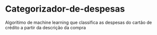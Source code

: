 # Categorizador-de-despesas
Algorítimo de machine learning que classifica as despesas do cartão de crédito a partir da descrição da compra
